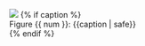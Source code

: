 <figure class="figure" {% if id %}id="{{ id }}"{% endif %}>
<img src="data:image/png;base64,{{ url | embed }}" class="figure-img img-fluid rounded" style="width:{{width | default(value='50%')}}" />
{% if caption %}<figcaption class="figure-caption has-text-{{ alignment | default(value='centered') }}">Figure {{ num }}: {{caption | safe}}</figcaption>{% endif %}
</figure>